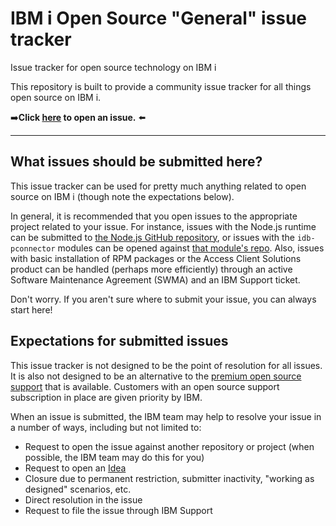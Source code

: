 # IBM i Open Source "General" issue tracker

Issue tracker for open source technology on IBM i

This repository is built to provide a community issue tracker for all things
open source on IBM i. 

➡️**Click [here](https://github.com/IBM/ibmi-oss-issues/issues/new/choose)
to open an issue.** ⬅️

----

## What issues should be submitted here?

This issue tracker can be used for pretty much anything related to open source
on IBM i (though note the expectations below).

In general, it is recommended that you open issues to the appropriate project
related to your issue. For instance, issues with the Node.js runtime can be
submitted to [the Node.js GitHub repository](https://github.com/nodejs/node),
or issues with the `idb-pconnector` modules can be opened against
[that module's repo](https://github.com/IBM/nodejs-idb-pconnector/). Also,
issues with basic installation of RPM packages or the Access Client Solutions
product can be handled (perhaps more efficiently) through an active Software
Maintenance Agreement (SWMA) and an IBM Support ticket.

Don't worry. If you aren't sure where to submit your issue, you can always start here!


## Expectations for submitted issues

This issue tracker is not designed to be the point of resolution for all issues.
It is also not designed to be an alternative to the [premium open source support](http://ibm.biz/ibmi-oss-support)
that is available. Customers with an open source support subscription in place
are given priority by IBM.

When an issue is submitted, the IBM team may help to resolve your issue in a
number of ways, including but not limited to:

- Request to open the issue against another repository or project (when possible,
the IBM team may do this for you)
- Request to open an [Idea](https://ideas.ibm.com/new-idea?product=7070565843208135910&category=7078724380260871338)
- Closure due to permanent restriction, submitter inactivity, "working as designed"
scenarios, etc.
- Direct resolution in the issue
- Request to file the issue through IBM Support
